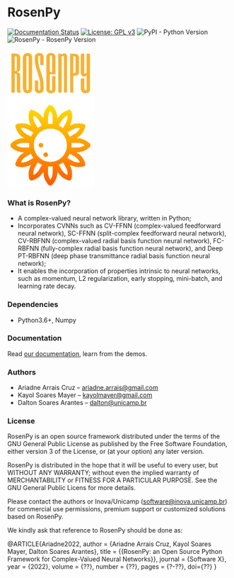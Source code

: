 ﻿# RosenPy 
[![Documentation Status](https://camo.githubusercontent.com/215641eafa6393b10b76c6b74167baa8ba11e3083f2832052a4ddad0d452b15d/68747470733a2f2f72656164746865646f63732e6f72672f70726f6a656374732f736861702f62616467652f3f76657273696f6e3d6c6174657374)](https://tsfel.readthedocs.io/en/latest/?badge=latest) [![License: GPL v3](https://img.shields.io/badge/License-GPLv3-blue.svg)](https://www.gnu.org/licenses/gpl-3.0) ![PyPI - Python Version](https://img.shields.io/pypi/pyversions/tsfel)![RosenPy - RosenPy Version](https://img.shields.io/badge/1.5-1?label=rosenpy&color=orange)

![logo_rosenpy](docs/img/logo_rosenpy.png)
### What is RosenPy?
- A complex-valued neural network library, written in Python;
- Incorporates CVNNs such as CV-FFNN (complex-valued feedforward neural network), SC-FFNN (split-complex feedforward neural network), CV-RBFNN (complex-valued radial basis function neural network), FC-RBFNN (fully-complex radial basis function neural network), and Deep PT-RBFNN (deep phase transmittance radial basis function neural network);
- It enables the incorporation of properties intrinsic to neural networks, such as momentum, L2 regularization, early stopping, mini-batch, and learning rate decay.

### Dependencies
- Python3.6+, Numpy

### Documentation
Read [our documentation](https://ariadneac.github.io/rosenpy-v1.5/index.html), learn from the demos.

### Authors
- Ariadne Arrais Cruz – ariadne.arrais@gmail.com
- Kayol Soares Mayer – kayolmayer@gmail.com
- Dalton Soares Arantes – dalton@unicamp.br

### License
RosenPy is an open source framework distributed under the terms of the GNU General Public License as published by the Free Software Foundation, either version 3 of the License, or (at your option) any later version.

RosenPy is distributed in the hope that it will be useful to every user, but WITHOUT ANY WARRANTY; without even the implied warranty of MERCHANTABILITY or FITNESS FOR A PARTICULAR PURPOSE.  See the GNU General Public Licens for more details.

Please contact the authors or Inova/Unicamp (software@inova.unicamp.br) for commercial use permissions, premium support or customized solutions based on RosenPy.

We kindly ask that reference to RosenPy should be done as:

@ARTICLE{Ariadne2022,
author = {Ariadne Arrais Cruz, Kayol Soares Mayer, Dalton Soares Arantes},
title = {{RosenPy: an Open Source Python Framework for Complex-Valued Neural Networks}},
journal = {Software X},
year = {2022},
volume = {??},
number = {??},
pages = {?-??},
doi={??}
}


